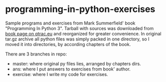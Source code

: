 # programming-in-python-exercises
Sample programs and exercises from Mark Summerfield' book "Programming In Python 3".
Tarball with sources was downloaded from [book page on qtrac.eu](http://www.qtrac.eu/py3book31.tar.gz) and reorganized for greater convenience.
In original tar.gz archive all python files was simply packed in one directory, so I moved it into directories, by according chapters of the book.

There are 3 branches in repo:
 - master: where original py files lies, arranged by chapters dirs.
 - ans: where I put answers to exercises from book' author.
 - exercise: where I write my code for exercises.
